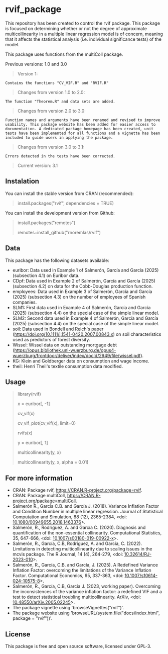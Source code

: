 # rvif_package

This repository has been created to control the rvif package. This package is focused on determining whether or not the degree of approximate multicollinearity in a multiple linear regression model is of concern, meaning that it affects the statistical analysis (i.e. individual significance tests) of the model.

This package uses functions from the multiColl package.

Previous versions: 1.0 and 3.0

> Version 1:

    Contains the functions "CV_VIF.R" and "RVIF.R"

> Changes from version 1.0 to 2.0:

    The function "Theorem.R" and data sets are added.

> Changes from version 2.0 to 3.0:

    Function names and arguments have been renamed and revised to improve usability. This package website has been added for easier access to documentation. A dedicated package homepage has been created, unit tests have been implemented for all functions and a vignette has been included to guide users in applying the package.

> Changes from version 3.0 to 3.1:

    Errors detected in the tests have been corrected.

> Current version: 3.1

## Instalation

You can install the stable version from CRAN (recommended):

> install.packages("rvif", dependencies = TRUE)

You can install the development version from Github:

> install.packages("remotes")
> 
> remotes::install_github("rnoremlas/rvif")

## Data

This package has the following datasets available:

- euribor: Data used in Example 1 of Salmerón, García and García (2025) (subsection 4.1) on Euribor data.
- CDpf: Data used in Example 2 of Salmerón, García and García (2025) (subsection 4.2) on data for the Cobb-Douglas production function.
- employees: Data used in Example 3 of Salmerón, García and García (2025) (subsection 4.3) on the number of employees of Spanish companies.
- SLM1: First data used in Example 4 of Salmerón, García and García (2025) (subsection 4.4) on the special case of the simple linear model.
- SLM2: Second data used in Example 4 of Salmerón, García and García (2025) (subsection 4.4) on the special case of the simple linear model.
- soil: Data used in Bondell and Reich's paper (<https://doi.org/10.1111/j.1541-0420.2007.00843.x>) on soil characteristics used as predictors of forest diversity.
- Wissel: Wissel data on outstanding mortgage debt (<https://opus.bibliothek.uni-wuerzburg.de/opus4-wuerzburg/frontdoor/deliver/index/docId/2949/file/wissel.pdf>).
- KG: Klein and Goldberger data on consumption and wage income.
- theil: Henri Theil's textile consumption data modified.

## Usage

> library(rvif)
>
> 
> x = euribor[, -1]
> 
> cv_vif(x)
> 
> cv_vif_plot(cv_vif(x), limit=0)
>
> 
> rvifs(x)
>
> 
> y = euribor[, 1]
> 
> multicollinearity(y, x)
> 
> multicollinearity(y, x, alpha = 0.01)

## For more information

- CRAN: Package rvif, <https://CRAN.R-project.org/package=rvif>.
- CRAN: Package multiColl, <https://CRAN.R-project.org/package=multiColl>.
- Salmerón R., García C.B. and García J. (2018). Variance Inflation Factor and Condition Number in multiple linear regression. Journal of Statistical Computation and Simulation, 88 (12), 2365-2384, <doi: [10.1080/00949655.2018.1463376](https://doi.org/10.1080/00949655.2018.1463376)>.
- Salmerón, R., Rodríguez, A. and García C. (2020). Diagnosis and quantification of the non-essential collinearity. Computational Statistics, 35, 647-666, <doi: [10.1007/s00180-019-00922-x](https://doi.org/10.1007/s00180-019-00922-x)>.
- Salmerón, R., García, C.B, Rodríguez, A. and García, C. (2022). Limitations in detecting multicollinearity due to scaling issues in the mcvis package. The R Journal, 14 (4), 264-279, <doi: [10.32614/RJ-2023-010](https://journal.r-project.org/articles/RJ-2023-010/)>.
- Salmerón, R., García, C.B. and García, J. (2025). A Redefined Variance Inflation Factor: overcoming the limitations of the Variance Inflation Factor. Computational Economics, 65, 337-363, <doi: [10.1007/s10614-024-10575-8](https://doi.org/10.1007/s10614-024-10575-8)>.
- Salmerón, R., García, C.B, García J. (2023, working paper). Overcoming the inconsistences of the variance inflation factor: a redefined VIF and a test to detect statistical troubling multicollinearity. ArXiv, <doi: [10.48550/arXiv.2005.02245](https://arxiv.org/abs/2005.02245)>.
- The package vignette using 'browseVignettes("rvif")'.
- The package website using 'browseURL(system.file("docs/index.html", package = "rvif"))'.

## License

This package is free and open source software, licensed under GPL-3.
